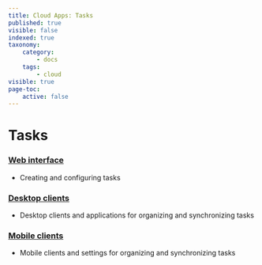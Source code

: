 ```yaml
---
title: Cloud Apps: Tasks
published: true
visible: false
indexed: true
taxonomy:
    category:
        - docs
    tags:
        - cloud
visible: true
page-toc:
    active: false
---
```


# Tasks

### [Web interface](web)
- Creating and configuring tasks

### [Desktop clients](desktop)
- Desktop clients and applications for organizing and synchronizing tasks

### [Mobile clients](mobile)
- Mobile clients and settings for organizing and synchronizing tasks
